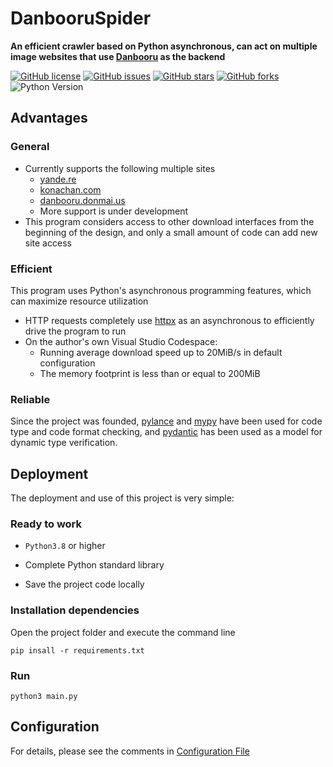 # DanbooruSpider

**An efficient crawler based on Python asynchronous, can act on multiple image websites that use [Danbooru](https://github.com/danbooru/danbooru) as the backend**

[![GitHub license](https://img.shields.io/github/license/mnixry/DanbooruSpider)](https://github.com/mnixry/DanbooruSpider/blob/master/LICENSE) [![GitHub issues ](https://img.shields.io/github/issues/mnixry/DanbooruSpider)](https://github.com/mnixry/DanbooruSpider/issues) [![GitHub stars](https://img.shields.io/github/stars/mnixry/DanbooruSpider)](https://github.com/mnixry/DanbooruSpider/stargazers) [![GitHub forks](https://img.shields.io/github/forks/mnixry/DanbooruSpider)](https://github.com/mnixry/DanbooruSpider/network) ![Python Version](https://img.shields.io/badge/Python-3.8%2B-brightgreen)

## Advantages

### General

- Currently supports the following multiple sites
    - [yande.re](http://yande.re/)
    - [konachan.com](https://konachan.com/)
    - [danbooru.donmai.us](https://danbooru.donmai.us/)
    - More support is under development
- This program considers access to other download interfaces from the beginning of the design, and only a small amount of code can add new site access

### Efficient

This program uses Python's asynchronous programming features, which can maximize resource utilization

- HTTP requests completely use [httpx](https://github.com/encode/httpx) as an asynchronous to efficiently drive the program to run
- On the author's own Visual Studio Codespace:
    - Running average download speed up to 20MiB/s in default configuration
    - The memory footprint is less than or equal to 200MiB

### Reliable

Since the project was founded, [pylance](https://marketplace.visualstudio.com/items?itemName=ms-python.vscode-pylance) and [mypy](https://github.com/python/mypy) have been used for code type and code format checking, and [pydantic](https://github.com/samuelcolvin/pydantic) has been used as a model for dynamic type verification.

## Deployment

The deployment and use of this project is very simple:

### Ready to work

- `Python3.8` or higher

- Complete Python standard library
- Save the project code locally

### Installation dependencies

Open the project folder and execute the command line

```shell
pip insall -r requirements.txt
```

### Run

```shell
python3 main.py
```

## Configuration

For details, please see the comments in [Configuration File](./data/config.default.yml)